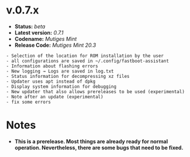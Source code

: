 # v.0.7.x
- **Status:** *beta*
- **Latest version:** *0.7.1*
- **Codename:** *Mutiges Mint*
- **Release Code:** *Mutiges Mint 20.3*

```
- Selection of the location for ROM installation by the user
- all configurations are saved in ~/.config/fastboot-assistant
- Information about flashing errors
- New logging → Logs are saved in log.txt
- Status information for decompressing xz files
- Updater uses apt instead of dpkg
- Display system information for debugging
- New updater that also allows prereleases to be used (experimental)
- Note after an update (experimental)
- fix some errors
```
# Notes
- **This is a prerelease. Most things are already ready for normal operation. Nevertheless, there are some bugs that need to be fixed.**
